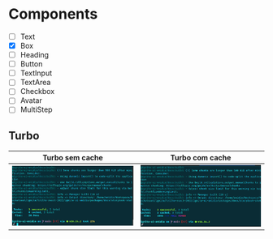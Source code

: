 # Components

- [ ] Text
- [x] Box
- [ ] Heading
- [ ] Button
- [ ] TextInput
- [ ] TextArea
- [ ] Checkbox
- [ ] Avatar
- [ ] MultiStep

## Turbo

| Turbo sem cache                                      	| Turbo com cache                                      	|
|------------------------------------------------------	|------------------------------------------------------	|
| ![]( ./.github/img/turbo/turbo-build-sem-cache.png ) 	| ![]( ./.github/img/turbo/turbo-build-com-cache.png ) 	|